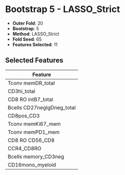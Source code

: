 # Bootstrap 5 - LASSO_Strict

- **Outer Fold**: 20
- **Bootstrap**: 5
- **Method**: LASSO_Strict
- **Fold Seed**: 65
- **Features Selected**: 11

## Selected Features

| Feature |
|---------|
| Tconv memDR_total |
| CD3hi_total |
| CD8 RO intB7_total |
| Bcells CD27negIgDneg_total |
| CD8pos_CD3 |
| Tconv memKi67_mem |
| Tconv memPD1_mem |
| CD8 RO CD56_CD8 |
| CCR4_CD8RO |
| Bcells memory_CD3neg |
| CD16mono_myeloid |
